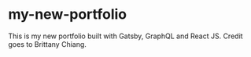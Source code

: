 # my-new-portfolio
This is my new portfolio built with Gatsby, GraphQL and React JS. Credit goes to Brittany Chiang.
